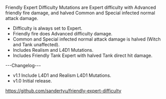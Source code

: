Friendly Expert Difficulty Mutations are Expert difficulty with Advanced friendly fire damage, and halved Common and Special infected normal attack damage.
- Difficulty is always set to Expert.
- Friendly fire does Advanced difficulty damage.
- Common and Special infected normal attack damage is halved (Witch and Tank unaffected).
- Includes Realism and L4D1 Mutations.
- Includes Friendly Tank Expert with halved Tank direct hit damage.

---Changelog---
- v1.1 Include L4D1 and Realism L4D1 Mutations.
- v1.0 Initial release.

https://github.com/sandertyu/friendly-expert-difficulty

